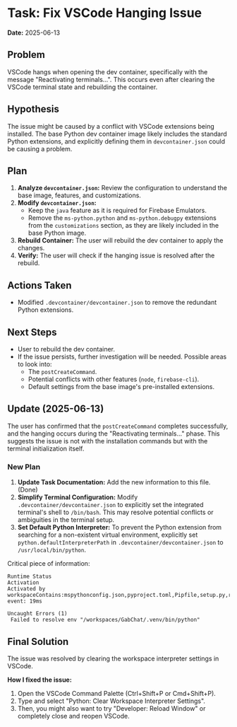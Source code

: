 # Task: Fix VSCode Hanging Issue

**Date:** 2025-06-13

## Problem

VSCode hangs when opening the dev container, specifically with the message "Reactivating terminals...". This occurs even after clearing the VSCode terminal state and rebuilding the container.

## Hypothesis

The issue might be caused by a conflict with VSCode extensions being installed. The base Python dev container image likely includes the standard Python extensions, and explicitly defining them in `devcontainer.json` could be causing a problem.

## Plan

1.  **Analyze `devcontainer.json`:** Review the configuration to understand the base image, features, and customizations.
2.  **Modify `devcontainer.json`:**
    *   Keep the `java` feature as it is required for Firebase Emulators.
    *   Remove the `ms-python.python` and `ms-python.debugpy` extensions from the `customizations` section, as they are likely included in the base Python image.
3.  **Rebuild Container:** The user will rebuild the dev container to apply the changes.
4.  **Verify:** The user will check if the hanging issue is resolved after the rebuild.

## Actions Taken

*   Modified `.devcontainer/devcontainer.json` to remove the redundant Python extensions.

## Next Steps

*   User to rebuild the dev container.
*   If the issue persists, further investigation will be needed. Possible areas to look into:
    *   The `postCreateCommand`.
    *   Potential conflicts with other features (`node`, `firebase-cli`).
    *   Default settings from the base image's pre-installed extensions.

## Update (2025-06-13)

The user has confirmed that the `postCreateCommand` completes successfully, and the hanging occurs during the "Reactivating terminals..." phase. This suggests the issue is not with the installation commands but with the terminal initialization itself.

### New Plan

1.  **Update Task Documentation:** Add the new information to this file. (Done)
2.  **Simplify Terminal Configuration:** Modify `.devcontainer/devcontainer.json` to explicitly set the integrated terminal's shell to `/bin/bash`. This may resolve potential conflicts or ambiguities in the terminal setup.
3.  **Set Default Python Interpreter:** To prevent the Python extension from searching for a non-existent virtual environment, explicitly set `python.defaultInterpreterPath` in `.devcontainer/devcontainer.json` to `/usr/local/bin/python`.

Critical piece of information:
```
Runtime Status
Activation
Activated by workspaceContains:mspythonconfig.json,pyproject.toml,Pipfile,setup.py,requirements.txt,manage.py,app.py,.venv,.conda event: 19ms

Uncaught Errors (1)
 Failed to resolve env "/workspaces/GabChat/.venv/bin/python"
 ```

## Final Solution

The issue was resolved by clearing the workspace interpreter settings in VSCode.

**How I fixed the issue:**
1. Open the VSCode Command Palette (Ctrl+Shift+P or Cmd+Shift+P).
2. Type and select "Python: Clear Workspace Interpreter Settings".
3. Then, you might also want to try "Developer: Reload Window" or completely close and reopen VSCode.
